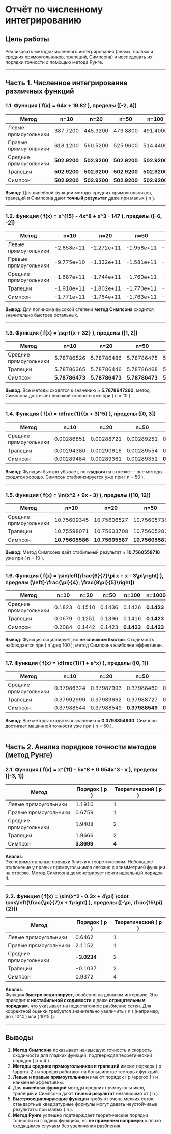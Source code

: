 # Отчёт по численному интегрированию

## Цель работы  
Реализовать методы численного интегрирования (левых, правых и средних прямоугольников, трапеций, Симпсона) и исследовать их порядки точности с помощью метода Рунге.

---

## Часть 1. Численное интегрирование различных функций

### 1.1. Функция \( f(x) = 64x + 19.82 \), пределы \([-2, 4]\)

| Метод           | n=10         | n=20         | n=50         | n=100        | n=1000       |
|------------------|--------------|--------------|--------------|--------------|--------------|
| Левые прямоугольники | 387.7200     | 445.3200     | 479.8800     | 491.4000     | 501.7680     |
| Правые прямоугольники| 618.1200     | 560.5200     | 525.9600     | 514.4400     | 504.0720     |
| Средние прямоугольники| **502.9200** | **502.9200** | **502.9200** | **502.9200** | **502.9200** |
| Трапеции         | **502.9200** | **502.9200** | **502.9200** | **502.9200** | **502.9200** |
| Симпсон          | **502.9200** | **502.9200** | **502.9200** | **502.9200** | **502.9200** |

**Вывод**: Для линейной функции методы средних прямоугольников, трапеций и Симпсона дают **точный результат** даже при малых \( n \).

---

### 1.2. Функция \( f(x) = x^{15} - 4x^8 + x^3 - 147 \), пределы \([-6, -2]\)

| Метод           | n=10               | n=20               | n=50               | n=100              | n=1000             |
|------------------|--------------------|--------------------|--------------------|--------------------|--------------------|
| Левые прямоугольники | -2.858e+11         | -2.272e+11         | -1.958e+11         | -1.859e+11         | -1.773e+11         |
| Правые прямоугольники| -9.775e+10         | -1.332e+11         | -1.581e+11         | -1.671e+11         | -1.754e+11         |
| Средние прямоугольники| -1.687e+11         | -1.744e+11         | -1.760e+11         | -1.762e+11         | -1.763e+11         |
| Трапеции         | -1.918e+11         | -1.802e+11         | -1.770e+11         | -1.765e+11         | -1.763e+11         |
| Симпсон          | -1.771e+11         | -1.764e+11         | -1.763e+11         | -1.763e+11         | **-1.763e+11**     |

**Вывод**: Для полинома высокой степени **метод Симпсона** сходится значительно быстрее остальных.

---

### 1.3. Функция \( f(x) = \sqrt{x + 32} \), пределы \([1, 2]\)

| Метод           | n=10       | n=20       | n=50       | n=100      | n=1000     |
|------------------|------------|------------|------------|------------|------------|
| Средние прямоугольники| 5.78786526 | 5.78786486 | 5.78786475 | 5.78786473 | **5.78786473** |
| Трапеции         | 5.78786365 | 5.78786446 | 5.78786468 | 5.78786472 | **5.78786473** |
| Симпсон          | **5.78786473** | **5.78786473** | **5.78786473** | **5.78786473** | **5.78786473** |

**Вывод**: Все методы сходятся к значению ≈ **5.7878647260**, метод Симпсона достигает высокой точности уже при \( n = 10 \).

---

### 1.4. Функция \( f(x) = \dfrac{1}{(x + 3)^5} \), пределы \([0, 3]\)

| Метод           | n=10       | n=20       | n=50       | n=100      | n=1000     |
|------------------|------------|------------|------------|------------|------------|
| Средние прямоугольники| 0.00286851 | 0.00288721 | 0.00289251 | 0.00289327 | **0.00289352** |
| Трапеции         | 0.00294380 | 0.00290616 | 0.00289554 | 0.00289402 | **0.00289352** |
| Симпсон          | 0.00289484 | 0.00289361 | 0.00289352 | **0.00289352** | **0.00289352** |

**Вывод**: Функция быстро убывает, но **гладкая** на отрезке — все методы сходятся хорошо. Симпсон стабилизируется уже при \( n = 50 \).

---

### 1.5. Функция \( f(x) = \ln(x^2 + 9x - 3) \), пределы \([10, 12]\)

| Метод           | n=10       | n=20       | n=50       | n=100      | n=1000     |
|------------------|------------|------------|------------|------------|------------|
| Средние прямоугольники| 10.75609345| 10.75606527| 10.75605738| 10.75605625| **10.75605588** |
| Трапеции         | 10.75598071| 10.75603708| 10.75605287| 10.75605512| **10.75605586** |
| Симпсон          | **10.75605586** | **10.75605587** | **10.75605587** | **10.75605587** | **10.75605587** |

**Вывод**: Метод Симпсона даёт стабильный результат ≈ **10.7560558718** уже при \( n = 10 \).

---

### 1.6. Функция \( f(x) = \sin\left(\frac{6}{7}\pi x + x - 3\pi\right) \), пределы \(\left[-\frac{\pi}{4}, \frac{9\pi}{5}\right]\)

| Метод           | n=10   | n=20   | n=50   | n=100  | n=1000 |
|------------------|--------|--------|--------|--------|--------|
| Средние прямоугольники| 0.1823 | 0.1510 | 0.1436 | 0.1426 | **0.1423** |
| Трапеции         | 0.0679 | 0.1251 | 0.1396 | 0.1416 | **0.1423** |
| Симпсон          | 0.2084 | 0.1442 | 0.1423 | **0.1423** | **0.1423** |

**Вывод**: Функция осциллирует, но **не слишком быстро**. Сходимость наблюдается при \( n \geq 100 \), метод Симпсона наиболее эффективен.

---

### 1.7. Функция \( f(x) = \dfrac{1}{1 + e^x} \), пределы \([0, 1]\)

| Метод           | n=10       | n=20       | n=50       | n=100      | n=1000     |
|------------------|------------|------------|------------|------------|------------|
| Средние прямоугольники| 0.37986324 | 0.37987993 | 0.37988460 | 0.37988527 | **0.37988549** |
| Трапеции         | 0.37992999 | 0.37989662 | 0.37988727 | 0.37988594 | **0.37988550** |
| Симпсон          | 0.37988544 | 0.37988549 | **0.37988549** | **0.37988549** | **0.37988549** |

**Вывод**: Все методы сходятся к значению ≈ **0.3798854930**. Симпсон достигает машинной точности уже при \( n = 50 \).

---

## Часть 2. Анализ порядков точности методов (метод Рунге)

### 2.1. Функция \( f(x) = x^{11} - 5x^8 + 0.654x^3 - x \), пределы \([-3, 1]\)

| Метод           | Порядок \( p \) | Теоретический \( p \) |
|------------------|------------------|------------------------|
| Левые прямоугольники | 1.1910           | 1                      |
| Правые прямоугольники| 0.6759           | 1                      |
| Средние прямоугольники| 1.9408           | 2                      |
| Трапеции         | 1.9666           | 2                      |
| Симпсон          | **3.8699**       | **4**                  |

**Анализ**:  
Экспериментальные порядки близки к теоретическим. Небольшое отклонение у правых прямоугольников связано с асимметрией функции на отрезке. Метод Симпсона демонстрирует почти идеальный порядок 4.

---

### 2.2. Функция \( f(x) = \sin(x^2 - 0.3x + 4\pi) \cdot \cos\left(\frac{\pi}{7}x + 1\right) \), пределы \([-\pi, \frac{15\pi}{2}]\)

| Метод           | Порядок \( p \) | Теоретический \( p \) |
|------------------|------------------|------------------------|
| Левые прямоугольники | 0.6462           | 1                      |
| Правые прямоугольники| 2.1152           | 1                      |
| Средние прямоугольники| **-3.0234**      | 2                      |
| Трапеции         | -0.1037          | 2                      |
| Симпсон          | 0.9372           | 4                      |

**Анализ**:  
Функция **быстро осциллирует**, особенно на длинном интервале. Это приводит к **нестабильной сходимости** и даже **отрицательным порядкам**, что указывает на недостаточное разбиение сетки. Для корректной оценки требуется значительно увеличить \( n \) (например, до \( 10^4 \) или \( 10^5 \)).

---

## Выводы

1. **Метод Симпсона** показывает наивысшую точность и скорость сходимости для гладких функций, подтверждая теоретический порядок \( p = 4 \).
2. **Методы средних прямоугольников и трапеций** имеют порядок \( p \approx 2 \) и хорошо работают на большинстве тестовых функций.
3. **Левые и правые прямоугольники** имеют порядок \( p \approx 1 \) и наименее эффективны.
4. Для **линейных функций** методы средних прямоугольников, трапеций и Симпсона дают **точный результат** независимо от \( n \).
5. **Быстроосциллирующие функции** требуют очень мелких сеток; стандартные квадратурные формулы могут давать неустойчивые результаты при малых \( n \).
6. **Метод Рунге** успешно подтверждает теоретические порядки точности на гладких функциях, но **не применим напрямую** к плохо сходящимся случаям без увеличения разбиения.
